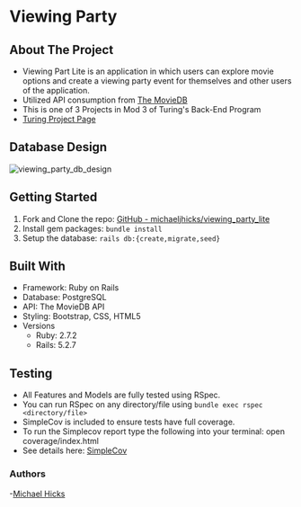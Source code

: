 # Viewing Party


## About The Project

- Viewing Part Lite is an application in which users can explore movie options and create a viewing party event for themselves and other users of the application.
- Utilized API consumption from [The MovieDB](https://www.themoviedb.org/)
- This is one of 3 Projects in Mod 3 of Turing's Back-End Program
- [Turing Project Page](https://backend.turing.edu/module3/projects/viewing_party_lite/index)

## Database Design

![viewing_party_db_design](https://user-images.githubusercontent.com/91357724/160152902-de49c3e1-fa1c-4364-b7f4-d4518a609159.png)

## Getting Started

1. Fork and Clone the repo: [GitHub - michaeljhicks/viewing_party_lite](https://github.com/michaeljhicks/viewing_party_lite)
2. Install gem packages: `bundle install`
3. Setup the database: `rails db:{create,migrate,seed}`

## Built With

- Framework: Ruby on Rails
- Database: PostgreSQL
- API: The MovieDB API
- Styling: Bootstrap, CSS, HTML5
- Versions
  - Ruby: 2.7.2
  - Rails: 5.2.7

## Testing

- All Features and Models are fully tested using RSpec.
- You can run RSpec on any directory/file using `bundle exec rspec <directory/file>`
- SimpleCov is included to ensure tests have full coverage.
- To run the Simplecov report type the following into your terminal: open coverage/index.html
- See details here: [SimpleCov](https://github.com/simplecov-ruby/simplecov)

### Authors

   -[Michael Hicks](https://github.com/michaeljhicks)
